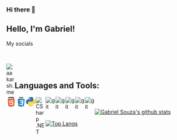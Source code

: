### Hi there 👋

## Hello, I'm Gabriel!

My socials

<br/>

<a href="https://www.linkedin.com/in/gabrielluissouza/" target="_blank"><img align="left" alt="aakarsh.me" width="22px" src="https://image.flaticon.com/icons/png/512/174/174857.png" /></a>

<br/>

## Languages and Tools:

<a href="https://www.w3.org/html/" target="_blank"><img align="left" alt="HTML5" width="26px" src="https://raw.githubusercontent.com/github/explore/80688e429a7d4ef2fca1e82350fe8e3517d3494d/topics/html/html.png" /></a>
<a href="https://www.w3schools.com/css/" target="_blank"><img align="left" alt="CSS3" width="26px" src="https://raw.githubusercontent.com/github/explore/80688e429a7d4ef2fca1e82350fe8e3517d3494d/topics/css/css.png" /></a>
<a href="https://www.python.org" target="_blank"> <img align="left" alt="Python" width="26px" src="https://github.com/Aakarsh-B/trying-repos/blob/master/python-5.svg?raw=true"/> </a>
<a href="https://dotnet.microsoft.com/apps/aspnet" target="_blank"> <img align="left" alt="CSharp .NET" width="26px" src="https://seeklogo.com/images/C/c-sharp-c-logo-02F17714BA-seeklogo.com.png"/> </a>
<a href="https://git-scm.com/" target="_blank"> <img align="left" alt="git" width="26px" src="https://www.vectorlogo.zone/logos/git-scm/git-scm-icon.svg"/> </a>
<a href="https://vuejs.org/" target="_blank"> <img align="left" alt="git" width="26px" src="https://br.vuejs.org//images/logo.png"/> </a>
<a href="https://www.rabbitmq.com/" target="_blank"> <img align="left" alt="git" width="26px" src="https://herve.beraud.io/images/blog/rabbitmq.png"/> </a>
<a href="https://www.docker.com/" target="_blank"> <img align="left" alt="git" width="26px" src="https://www.docker.com/sites/default/files/d8/styles/role_icon/public/2019-07/vertical-logo-monochromatic.png?itok=erja9lKc"/> </a>
<a href="https://kubernetes.io/" target="_blank"> <img align="left" alt="git" width="26px" src="https://user-images.githubusercontent.com/19824574/41482054-47a3a702-70a2-11e8-9561-de51c5f71220.png"/> </a>

<br/>


[![Gabriel Souza's github stats](https://github-readme-stats.vercel.app/api?username=gsgabrielsouza&show_icons=true)](https://github.com/anuraghazra/github-readme-stats)

[![Top Langs](https://github-readme-stats.vercel.app/api/top-langs/?username=gsgabrielsouza&layout=compact)](https://github.com/anuraghazra/github-readme-stats)
<!--
**gsgabrielsouza/gsgabrielsouza** is a ✨ _special_ ✨ repository because its `README.md` (this file) appears on your GitHub profile.

Here are some ideas to get you started:

- 🔭 I’m currently working on ...
- 🌱 I’m currently learning ...
- 👯 I’m looking to collaborate on ...
- 🤔 I’m looking for help with ...
- 💬 Ask me about ...
- 📫 How to reach me: ...
- 😄 Pronouns: ...
- ⚡ Fun fact: ...
-->
